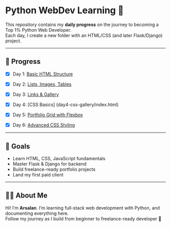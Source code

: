 # Python WebDev Learning 🚀

This repository contains my **daily progress** on the journey to becoming a Top 1% Python Web Developer.  
Each day, I create a new folder with an HTML/CSS (and later Flask/Django) project.  

---

## 📅 Progress

- [x] Day 1: [Basic HTML Structure](day1-profile/index.html)
- [x] Day 2: [Lists, Images, Tables](day2-profile/index.html)
- [x] Day 3: [Links & Gallery](day3-gallery/index.html)
- [x] Day 4: [CSS Basics] (day4-css-gallery/index.html)
- [x] Day 5: [Portfolio Grid with Flexbox](day5-portfolio-grid/index.html)
- [x] Day 6: [Advanced CSS Styling](day6-advance-css/index.html)



---

## 🎯 Goals

- Learn HTML, CSS, JavaScript fundamentals  
- Master Flask & Django for backend  
- Build freelance-ready portfolio projects  
- Land my first paid client  

---

## 👨‍💻 About Me

Hi! I’m **Arsalan**. I’m learning full-stack web development with Python, and documenting everything here.  
Follow my journey as I build from beginner to freelance-ready developer 🚀
